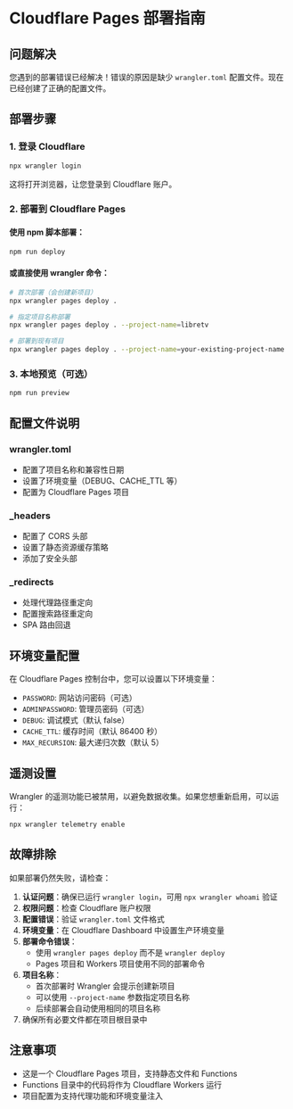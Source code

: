 # Cloudflare Pages 部署指南

## 问题解决

您遇到的部署错误已经解决！错误的原因是缺少 `wrangler.toml` 配置文件。现在已经创建了正确的配置文件。

## 部署步骤

### 1. 登录 Cloudflare

```bash
npx wrangler login
```

这将打开浏览器，让您登录到 Cloudflare 账户。

### 2. 部署到 Cloudflare Pages

#### 使用 npm 脚本部署：
```bash
npm run deploy
```

#### 或直接使用 wrangler 命令：
```bash
# 首次部署（会创建新项目）
npx wrangler pages deploy .

# 指定项目名称部署
npx wrangler pages deploy . --project-name=libretv

# 部署到现有项目
npx wrangler pages deploy . --project-name=your-existing-project-name
```

### 3. 本地预览（可选）

```bash
npm run preview
```

## 配置文件说明

### wrangler.toml
- 配置了项目名称和兼容性日期
- 设置了环境变量（DEBUG、CACHE_TTL 等）
- 配置为 Cloudflare Pages 项目

### _headers
- 配置了 CORS 头部
- 设置了静态资源缓存策略
- 添加了安全头部

### _redirects
- 处理代理路径重定向
- 配置搜索路径重定向
- SPA 路由回退

## 环境变量配置

在 Cloudflare Pages 控制台中，您可以设置以下环境变量：

- `PASSWORD`: 网站访问密码（可选）
- `ADMINPASSWORD`: 管理员密码（可选）
- `DEBUG`: 调试模式（默认 false）
- `CACHE_TTL`: 缓存时间（默认 86400 秒）
- `MAX_RECURSION`: 最大递归次数（默认 5）

## 遥测设置

Wrangler 的遥测功能已被禁用，以避免数据收集。如果您想重新启用，可以运行：

```bash
npx wrangler telemetry enable
```

## 故障排除

如果部署仍然失败，请检查：

1. **认证问题**：确保已运行 `wrangler login`，可用 `npx wrangler whoami` 验证
2. **权限问题**：检查 Cloudflare 账户权限
3. **配置错误**：验证 `wrangler.toml` 文件格式
4. **环境变量**：在 Cloudflare Dashboard 中设置生产环境变量
5. **部署命令错误**：
   - 使用 `wrangler pages deploy` 而不是 `wrangler deploy`
   - Pages 项目和 Workers 项目使用不同的部署命令
6. **项目名称**：
   - 首次部署时 Wrangler 会提示创建新项目
   - 可以使用 `--project-name` 参数指定项目名称
   - 后续部署会自动使用相同的项目名称
7. 确保所有必要文件都在项目根目录中

## 注意事项

- 这是一个 Cloudflare Pages 项目，支持静态文件和 Functions
- Functions 目录中的代码将作为 Cloudflare Workers 运行
- 项目配置为支持代理功能和环境变量注入